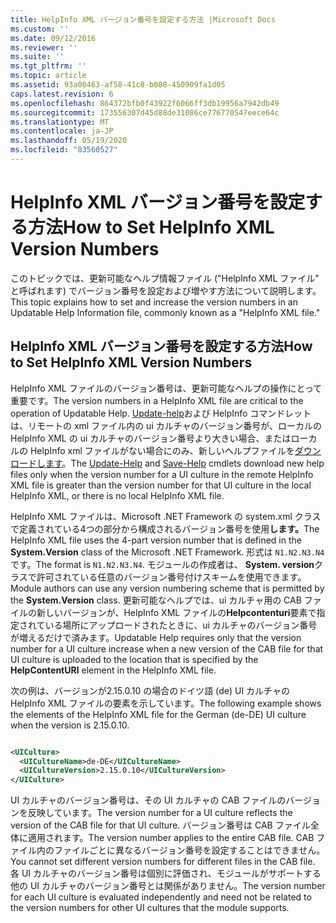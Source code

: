 ```yaml
---
title: HelpInfo XML バージョン番号を設定する方法 |Microsoft Docs
ms.custom: ''
ms.date: 09/12/2016
ms.reviewer: ''
ms.suite: ''
ms.tgt_pltfrm: ''
ms.topic: article
ms.assetid: 93a00463-af58-41c8-b088-450909fa1d05
caps.latest.revision: 6
ms.openlocfilehash: 864372bfb0f43922f6066ff3db19956a7942db49
ms.sourcegitcommit: 173556307d45d88de31086ce776770547eece64c
ms.translationtype: MT
ms.contentlocale: ja-JP
ms.lasthandoff: 05/19/2020
ms.locfileid: "83560527"
---
```

# <a name="how-to-set-helpinfo-xml-version-numbers"></a><span data-ttu-id="3cdc5-102">HelpInfo XML バージョン番号を設定する方法</span><span class="sxs-lookup"><span data-stu-id="3cdc5-102">How to Set HelpInfo XML Version Numbers</span></span>

<span data-ttu-id="3cdc5-103">このトピックでは、更新可能なヘルプ情報ファイル ("HelpInfo XML ファイル" と呼ばれます) でバージョン番号を設定および増やす方法について説明します。</span><span class="sxs-lookup"><span data-stu-id="3cdc5-103">This topic explains how to set and increase the version numbers in an Updatable Help Information file, commonly known as a "HelpInfo XML file."</span></span>

## <a name="how-to-set-helpinfo-xml-version-numbers"></a><span data-ttu-id="3cdc5-104">HelpInfo XML バージョン番号を設定する方法</span><span class="sxs-lookup"><span data-stu-id="3cdc5-104">How to Set HelpInfo XML Version Numbers</span></span>

<span data-ttu-id="3cdc5-105">HelpInfo XML ファイルのバージョン番号は、更新可能なヘルプの操作にとって重要です。</span><span class="sxs-lookup"><span data-stu-id="3cdc5-105">The version numbers in a HelpInfo XML file are critical to the operation of Updatable Help.</span></span>
<span data-ttu-id="3cdc5-106">[Update-help](/powershell/module/Microsoft.PowerShell.Core/Update-Help)および HelpInfo コマンドレットは、リモートの xml ファイル内の ui カルチャのバージョン番号が、ローカルの HelpInfo XML の ui カルチャのバージョン番号より大きい場合、またはローカルの HelpInfo xml ファイルがない場合にのみ、新しいヘルプファイルを[ダウンロードします](/powershell/module/Microsoft.PowerShell.Core/Save-Help)。</span><span class="sxs-lookup"><span data-stu-id="3cdc5-106">The [Update-Help](/powershell/module/Microsoft.PowerShell.Core/Update-Help) and [Save-Help](/powershell/module/Microsoft.PowerShell.Core/Save-Help) cmdlets download new help files only when the version number for a UI culture in the remote HelpInfo XML file is greater than the version number for that UI culture in the local HelpInfo XML, or there is no local HelpInfo XML file.</span></span>

<span data-ttu-id="3cdc5-107">HelpInfo XML ファイルは、Microsoft .NET Framework の system.xml クラスで定義されている4つの部分から構成されるバージョン番号を使用**します。**</span><span class="sxs-lookup"><span data-stu-id="3cdc5-107">The HelpInfo XML file uses the 4-part version number that is defined in the **System.Version** class of the Microsoft .NET Framework.</span></span> <span data-ttu-id="3cdc5-108">形式は `N1.N2.N3.N4` です。</span><span class="sxs-lookup"><span data-stu-id="3cdc5-108">The format is `N1.N2.N3.N4`.</span></span> <span data-ttu-id="3cdc5-109">モジュールの作成者は、 **System. version**クラスで許可されている任意のバージョン番号付けスキームを使用できます。</span><span class="sxs-lookup"><span data-stu-id="3cdc5-109">Module authors can use any version numbering scheme that is permitted by the **System.Version** class.</span></span> <span data-ttu-id="3cdc5-110">更新可能なヘルプでは、ui カルチャ用の CAB ファイルの新しいバージョンが、HelpInfo XML ファイルの**Helpcontenturi**要素で指定されている場所にアップロードされたときに、ui カルチャのバージョン番号が増えるだけで済みます。</span><span class="sxs-lookup"><span data-stu-id="3cdc5-110">Updatable Help requires only that the version number for a UI culture increase when a new version of the CAB file for that UI culture is uploaded to the location that is specified by the **HelpContentURI** element in the HelpInfo XML file.</span></span>

<span data-ttu-id="3cdc5-111">次の例は、バージョンが2.15.0.10 の場合のドイツ語 (de) UI カルチャの HelpInfo XML ファイルの要素を示しています。</span><span class="sxs-lookup"><span data-stu-id="3cdc5-111">The following example shows the elements of the HelpInfo XML file for the German (de-DE) UI culture when the version is 2.15.0.10.</span></span>

```xml

<UICulture>
  <UICultureName>de-DE</UICultureName>
  <UICultureVersion>2.15.0.10</UICultureVersion>
</UICulture>
```

<span data-ttu-id="3cdc5-112">UI カルチャのバージョン番号は、その UI カルチャの CAB ファイルのバージョンを反映しています。</span><span class="sxs-lookup"><span data-stu-id="3cdc5-112">The version number for a UI culture reflects the version of the CAB file for that UI culture.</span></span> <span data-ttu-id="3cdc5-113">バージョン番号は CAB ファイル全体に適用されます。</span><span class="sxs-lookup"><span data-stu-id="3cdc5-113">The version number applies to the entire CAB file.</span></span> <span data-ttu-id="3cdc5-114">CAB ファイル内のファイルごとに異なるバージョン番号を設定することはできません。</span><span class="sxs-lookup"><span data-stu-id="3cdc5-114">You cannot set different version numbers for different files in the CAB file.</span></span> <span data-ttu-id="3cdc5-115">各 UI カルチャのバージョン番号は個別に評価され、モジュールがサポートする他の UI カルチャのバージョン番号とは関係がありません。</span><span class="sxs-lookup"><span data-stu-id="3cdc5-115">The version number for each UI culture is evaluated independently and need not be related to the version numbers for other UI cultures that the module supports.</span></span>
